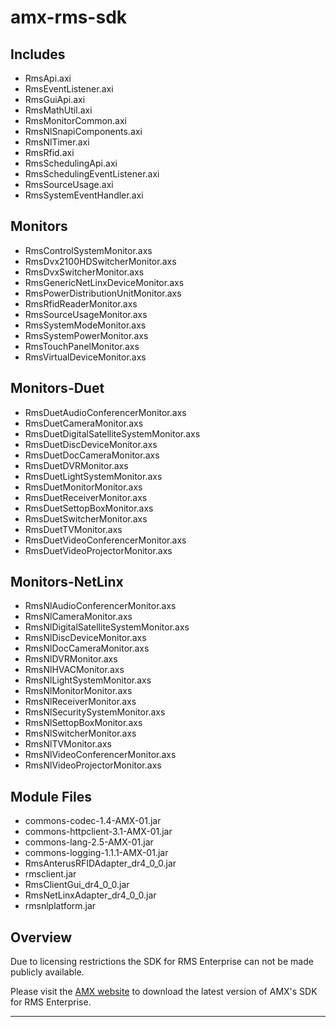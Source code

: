 amx-rms-sdk
===========

Includes
--------
+ RmsApi.axi
+ RmsEventListener.axi
+ RmsGuiApi.axi
+ RmsMathUtil.axi
+ RmsMonitorCommon.axi
+ RmsNlSnapiComponents.axi
+ RmsNlTimer.axi
+ RmsRfid.axi
+ RmsSchedulingApi.axi
+ RmsSchedulingEventListener.axi
+ RmsSourceUsage.axi
+ RmsSystemEventHandler.axi

Monitors
--------
+ RmsControlSystemMonitor.axs
+ RmsDvx2100HDSwitcherMonitor.axs
+ RmsDvxSwitcherMonitor.axs
+ RmsGenericNetLinxDeviceMonitor.axs
+ RmsPowerDistributionUnitMonitor.axs
+ RmsRfidReaderMonitor.axs
+ RmsSourceUsageMonitor.axs
+ RmsSystemModeMonitor.axs
+ RmsSystemPowerMonitor.axs
+ RmsTouchPanelMonitor.axs
+ RmsVirtualDeviceMonitor.axs

Monitors-Duet
-------------
+ RmsDuetAudioConferencerMonitor.axs
+ RmsDuetCameraMonitor.axs
+ RmsDuetDigitalSatelliteSystemMonitor.axs
+ RmsDuetDiscDeviceMonitor.axs
+ RmsDuetDocCameraMonitor.axs
+ RmsDuetDVRMonitor.axs
+ RmsDuetLightSystemMonitor.axs
+ RmsDuetMonitorMonitor.axs
+ RmsDuetReceiverMonitor.axs
+ RmsDuetSettopBoxMonitor.axs
+ RmsDuetSwitcherMonitor.axs
+ RmsDuetTVMonitor.axs
+ RmsDuetVideoConferencerMonitor.axs
+ RmsDuetVideoProjectorMonitor.axs

Monitors-NetLinx
----------------
+ RmsNlAudioConferencerMonitor.axs
+ RmsNlCameraMonitor.axs
+ RmsNlDigitalSatelliteSystemMonitor.axs
+ RmsNlDiscDeviceMonitor.axs
+ RmsNlDocCameraMonitor.axs
+ RmsNlDVRMonitor.axs
+ RmsNlHVACMonitor.axs
+ RmsNlLightSystemMonitor.axs
+ RmsNlMonitorMonitor.axs
+ RmsNlReceiverMonitor.axs
+ RmsNlSecuritySystemMonitor.axs
+ RmsNlSettopBoxMonitor.axs
+ RmsNlSwitcherMonitor.axs
+ RmsNlTVMonitor.axs
+ RmsNlVideoConferencerMonitor.axs
+ RmsNlVideoProjectorMonitor.axs

Module Files
------------
+ commons-codec-1.4-AMX-01.jar
+ commons-httpclient-3.1-AMX-01.jar
+ commons-lang-2.5-AMX-01.jar
+ commons-logging-1.1.1-AMX-01.jar
+ RmsAnterusRFIDAdapter_dr4_0_0.jar
+ rmsclient.jar
+ RmsClientGui_dr4_0_0.jar
+ RmsNetLinxAdapter_dr4_0_0.jar
+ rmsnlplatform.jar

Overview
--------
Due to licensing restrictions the SDK for RMS Enterprise can not be made publicly available.

Please visit the [AMX website][AMX_RMS_SDK] to download the latest version of AMX's SDK for RMS Enterprise.

---------------------------------------------------------------
[AMX_RMS_SDK]: http://www.amx.com/techcenter/downloadConfirm.asp?fn=/assets/applicationFiles/ResourceManagementSuiteSDK.zip "AMX RMS SDK"